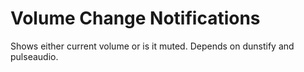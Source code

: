 # Volume Change Notifications

Shows either current volume or is it muted.
Depends on dunstify and pulseaudio.

